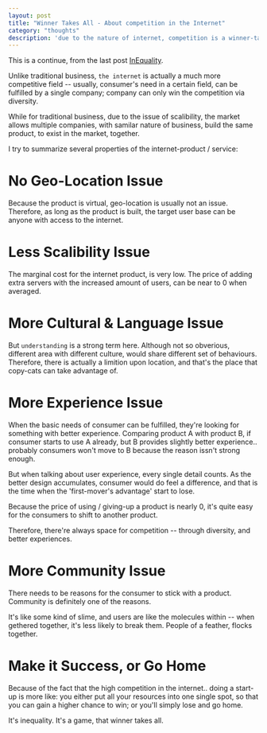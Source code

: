 ```yaml
---
layout: post
title: "Winner Takes All - About competition in the Internet"
category: "thoughts"
description: 'due to the nature of internet, competition is a winner-take-all game'
---
```


This is a continue, from the last post [InEquality](/thoughts/2016/02/28/inequality.html).

Unlike traditional business, `the internet` is actually a much more competitive
field -- usually, consumer's need in a certain field, can be fulfilled by a 
single company; company can only win the competition via diversity.

While for traditional business, due to the issue of scalibility, the market allows
multiple companies, with samilar nature of business, build the same product, to
exist in the market, together.


I try to summarize several properties of the internet-product / service:

# No Geo-Location Issue
Because the product is virtual, geo-location is usually not an issue. Therefore,
as long as the product is built, the target user base can be anyone with access
to the internet.

# Less Scalibility Issue
The marginal cost for the internet product, is very low. The price of adding
extra servers with the increased amount of users, can be near to 0 when
averaged.

# More Cultural & Language Issue
But `understanding` is a strong term here. Although not so obverious, different
area with different culture, would share different set of behaviours. Therefore,
there is actually a limition upon location, and that's the place that copy-cats
can take advantage of.

# More Experience Issue
When the basic needs of consumer can be fulfilled, they're looking for something
with better experience. Comparing product A with product B, if consumer starts
to use A already, but B provides slightly better experience.. probably consumers
won't move to B because the reason issn't strong enough.

But when talking about user experience, every single detail counts. As the
better design accumulates, consumer would do feel a difference, and that is the
time when the 'first-mover's advantage' start to lose.

Because the price of using / giving-up a product is nearly 0, it's quite easy
for the consumers to shift to another product.

Therefore, there're always space for competition -- through diversity, and
better experiences.

# More Community Issue
There needs to be reasons for the consumer to stick with a product. Community is
definitely one of the reasons.

It's like some kind of slime, and users are like the molecules within -- when
gethered together, it's less likely to break them. People of a feather, flocks
together.


# Make it Success, or Go Home
Because of the fact that the high competition in the internet.. doing a start-up
is more like: you either put all your resources into one single spot, so that
you can gain a higher chance to win; or you'll simply lose and go home. 

It's inequality. It's a game, that winner takes all.

